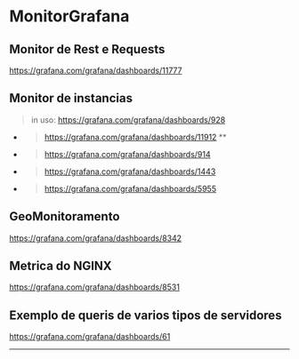 # MonitorGrafana

## Monitor de Rest e Requests
https://grafana.com/grafana/dashboards/11777

## Monitor de instancias
>  in uso:  https://grafana.com/grafana/dashboards/928 
* > https://grafana.com/grafana/dashboards/11912 **
* > https://grafana.com/grafana/dashboards/914
* > https://grafana.com/grafana/dashboards/1443
* > https://grafana.com/grafana/dashboards/5955

## GeoMonitoramento
https://grafana.com/grafana/dashboards/8342

## Metrica do NGINX
https://grafana.com/grafana/dashboards/8531

## Exemplo de queris de varios tipos de servidores
https://grafana.com/grafana/dashboards/61

-----------

